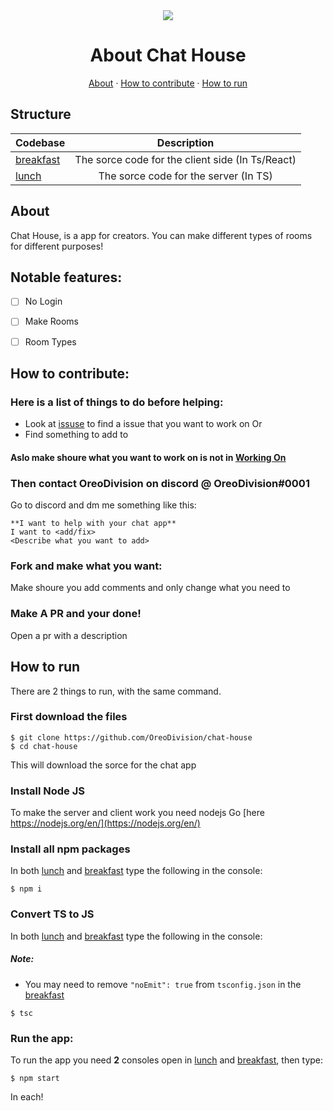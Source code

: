 <div align="center"><img src="https://static.thenounproject.com/png/2206184-200.png"></div>
<h1 align="center">About Chat House</h1>
<p align="center"><a href="https://github.com/OreoDivision/chat-house#about">About</a> · <a href="https://github.com/OreoDivision/chat-house#how-to-contribute">How to contribute</a> · <a href="https://github.com/OreoDivision/chat-house#how-to-run">How to run</a></p>

## Structure

| Codebase             |      Description      |
| :------------------- | :-------------------: |
| [breakfast](breakfast)       |      The sorce code for the client side (In Ts/React)       |
| [lunch](lunch)       |      The sorce code for the server (In TS)       |

## About

Chat House, is a app for creators. You can make different types of rooms for different purposes!

## Notable features:
- [ ] No Login

- [ ] Make Rooms

- [ ] Room Types

## How to contribute:

### Here is a list of things to do **before** helping:

* Look at [issuse](https://github.com/OreoDivision/chat-house/issues) to find a issue that you want to work on
Or
* Find something to add to

#### Aslo make shoure what you want to work on is not in [Working On](https://github.com/OreoDivision/chat-house/blob/master/Working%20On.md)

### Then contact **OreoDivision** on discord @ OreoDivision#0001

Go to discord and dm me something like this:

```
**I want to help with your chat app**
I want to <add/fix>
<Describe what you want to add>
```

### Fork and make what you want:

Make shoure you add comments and only change what you need to

### Make A PR and your done! 

Open a pr with a description

## How to run

There are 2 things to run, with the same command.

### First download the files

```console
$ git clone https://github.com/OreoDivision/chat-house
$ cd chat-house
```
This will download the sorce for the chat app

### Install Node JS
To make the server and client work you need nodejs
Go [here https://nodejs.org/en/](https://nodejs.org/en/)

### Install all npm packages
In both [lunch](lunch) and [breakfast](breakfast) type the following in the console:
```console
$ npm i
```

### Convert TS to JS
In both [lunch](lunch) and [breakfast](breakfast) type the following in the console:

##### Note:
* You may need to remove `"noEmit": true` from `tsconfig.json` in the [breakfast](breakfast)

```console
$ tsc
```

### Run the app:

To run the app you need **2** consoles open in [lunch](lunch) and [breakfast](breakfast), then type:
```console
$ npm start
```
In each!
